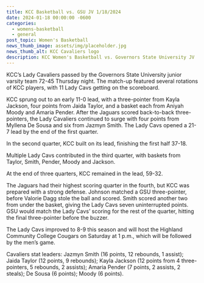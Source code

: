 ```yaml
---
title: KCC Basketball vs. GSU JV 1/18/2024
date: 2024-01-18 00:00:00 -0600
categories:
  - womens-basketball
  - general
post_topic: Women's Basketball
news_thumb_image: assets/img/placeholder.jpg
news_thumb_alt: KCC Cavaliers logo
description: KCC Women's Basketball vs. Governors State University JV
---
```

KCC’s Lady Cavaliers passed by the Governors State University junior varsity team 72-45 Thursday night. The match-up featured several rotations of KCC players, with 11 Lady Cavs getting on the scoreboard.

KCC sprung out to an early 11-0 lead, with a three-pointer from Kayla Jackson, four points from Jaida Taylor, and a basket each from Aniyah Moody and Amaria Pender. After the Jaguars scored back-to-back three-pointers, the Lady Cavaliers continued to surge with four points from Myllena De Sousa and six from Jazmyn Smith. The Lady Cavs opened a 21-7 lead by the end of the first quarter.

In the second quarter, KCC built on its lead, finishing the first half 37-18.

Multiple Lady Cavs contributed in the third quarter, with baskets from Taylor, Smith, Pender, Moody and Jackson.&nbsp;&nbsp;

At the end of three quarters, KCC remained in the lead, 59-32.

The Jaguars had their highest scoring quarter in the fourth, but KCC was prepared with a strong defense. Johnson matched a GSU three-pointer, before Valorie Dagg stole the ball and scored. Smith scored another two from under the basket, giving the Lady Cavs seven uninterrupted points. GSU would match the Lady Cavs’ scoring for the rest of the quarter, hitting the final three-pointer before the buzzer.

The Lady Cavs improved to 8-9 this season and will host the Highland Community College Cougars on Saturday at 1 p.m., which will be followed by the men’s game.

Cavaliers stat leaders: Jazmyn Smith (16 points, 12 rebounds, 1 assist); Jaida Taylor (12 points, 9 rebounds); Kayla Jackson (12 points from 4 three-pointers, 5 rebounds, 2 assists); Amaria Pender (7 points, 2 assists, 2 steals); De Sousa (6 points); Moody (6 points).

